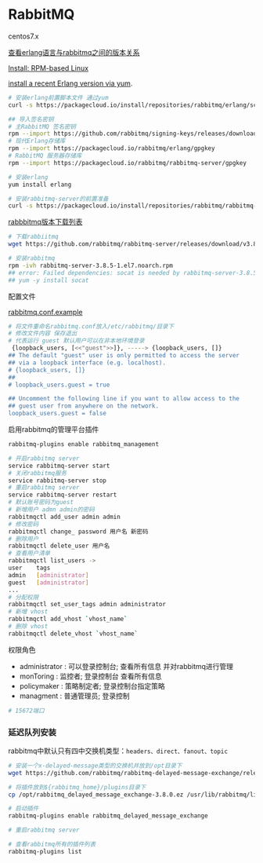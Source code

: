 # RabbitMQ

centos7.x

[查看erlang语言与rabbitmq之间的版本关系](https://www.rabbitmq.com/which-erlang.html)

[Install: RPM-based Linux](https://www.rabbitmq.com/install-rpm.html)

[install a recent Erlang version via yum](https://packagecloud.io/rabbitmq/erlang/install#bash-rpm).

```bash
# 安装erlang前置脚本文件 通过yum
curl -s https://packagecloud.io/install/repositories/rabbitmq/erlang/script.rpm.sh | sudo bash
```

```bash
## 导入签名密钥
# 主RabbitMQ 签名密钥
rpm --import https://github.com/rabbitmq/signing-keys/releases/download/2.0/rabbitmq-release-signing-key.asc
# 现代Erlang存储库
rpm --import https://packagecloud.io/rabbitmq/erlang/gpgkey
# RabbitMQ 服务器存储库
rpm --import https://packagecloud.io/rabbitmq/rabbitmq-server/gpgkey
```

```bash
# 安装erlang
yum install erlang
```

```bash
# 安装rabbitmq-server的前置准备
curl -s https://packagecloud.io/install/repositories/rabbitmq/rabbitmq-server/script.rpm.sh | sudo bash
```

[rabbbitmq版本下载列表](https://github.com/rabbitmq/rabbitmq-server/tags)

```bash
# 下载rabbiitmq
wget https://github.com/rabbitmq/rabbitmq-server/releases/download/v3.8.5/rabbitmq-server-3.8.5-1.el7.noarch.rpm
```

```bash
# 安装rabbitmq
rpm -ivh rabbitmq-server-3.8.5-1.el7.noarch.rpm
## error: Failed dependencies: socat is needed by rabbitmq-server-3.8.5-1.el7.noarch
## yum -y install socat
```

配置文件

[rabbitmq.conf.example](https://github.com/rabbitmq/rabbitmq-server/blob/master/deps/rabbit/docs/rabbitmq.conf.example)

```bash
# 将文件重命名rabbitmq.conf放入/etc/rabbitmq/目录下
# 修改文件内容 保存退出
# 代表运行 guest 默认用户可以在非本地环境登录
 {loopback_users, [<<"guest">>]}, -----> {loopback_users, []}
## The default "guest" user is only permitted to access the server
## via a loopback interface (e.g. localhost).
# {loopback_users, []}
##
# loopback_users.guest = true

## Uncomment the following line if you want to allow access to the
## guest user from anywhere on the network.
loopback_users.guest = false
```

启用rabbitmq的管理平台插件

```bash
rabbitmq-plugins enable rabbitmq_management
```

```bash
# 开启rabbitmq server
service rabbitmq-server start
# 关闭rabbitmq服务
service rabbitmq-server stop
# 重启rabbitmq server
service rabbitmq-server restart
# 默认账号密码为guest
# 新增用户 admn admin的密码
rabbitmqctl add_user admin admin
# 修改密码
rabbitmqctl change_ password 用户名 新密码
# 删除用户
rabbitmqctl delete_user 用户名
# 查看用户清单
rabbitmqctl list_users -> 
user	tags
admin	[administrator]
guest	[administrator]
...
# 分配权限
rabbitmqctl set_user_tags admin administrator
# 新增 vhost
rabbitmqctl add_vhost `vhost_name`
# 删除 vhost
rabbitmqctl delete_vhost `vhost_name`
```

权限角色

- administrator : 可以登录控制台; 查看所有信息 并对rabbitmq进行管理 
- monToring : 监控者; 登录控制台 查看所有信息
- policymaker : 策略制定者; 登录控制台指定策略
- managment : 普通管理员; 登录控制

```bash
# 15672端口
```

### 延迟队列安装

rabbitmq中默认只有四中交换机类型：`headers、direct、fanout、topic`

```bash
# 安装一个x-delayed-message类型的交换机并放到/opt目录下
wget https://github.com/rabbitmq/rabbitmq-delayed-message-exchange/releases/download/v3.8.0/rabbitmq_delayed_message_exchange-3.8.0.ez
```

```bash
# 将插件放到${rabbitmq_home}/plugins目录下
cp /opt/rabbitmq_delayed_message_exchange-3.8.0.ez /usr/lib/rabbitmq/lib/rabbitmq_server-3.8.5/plugins
```

```bash
# 启动插件
rabbitmq-plugins enable rabbitmq_delayed_message_exchange
```

```bash
# 重启rabbitmq server
```

```bash
# 查看rabbitmq所有的插件列表
rabbitmq-plugins list
```

